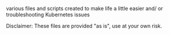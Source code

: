 various files and scripts created to make life a little easier and/ or troubleshooting Kubernetes issues

Disclaimer: These files are provided "as is", use at your own risk.

